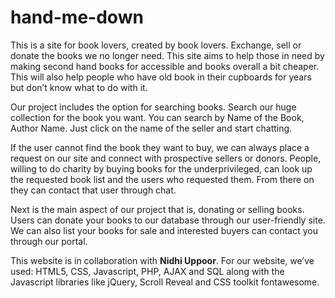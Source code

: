 # hand-me-down

This is a site for book lovers, created by book lovers. Exchange, sell or donate the books we no longer need. This site aims to help those in need by making second hand books for accessible and books overall a bit cheaper. This will also help people who have old book in their cupboards for years but don’t know what to do with it.

Our project includes the option for searching books. Search our huge collection for the book you want. You can search by Name of the Book, Author Name. Just click on the name of the seller and start chatting.

If the user cannot find the book they want to buy, we can always place a request on our site and connect with prospective sellers or donors. People, willing to do charity by buying books for the underprivileged, can look up the requested book list and the users who requested them. From there on they can contact that user through chat. 

Next is the main aspect of our project that is, donating or selling books. Users can donate your books to our database through our user-friendly site. We can also list your books for sale and interested buyers can contact you through our portal.

This website is in collaboration with **Nidhi Uppoor**.
For our website, we’ve used: HTML5, CSS, Javascript, PHP, AJAX and SQL along with the Javascript libraries like jQuery, Scroll Reveal and CSS toolkit fontawesome.

